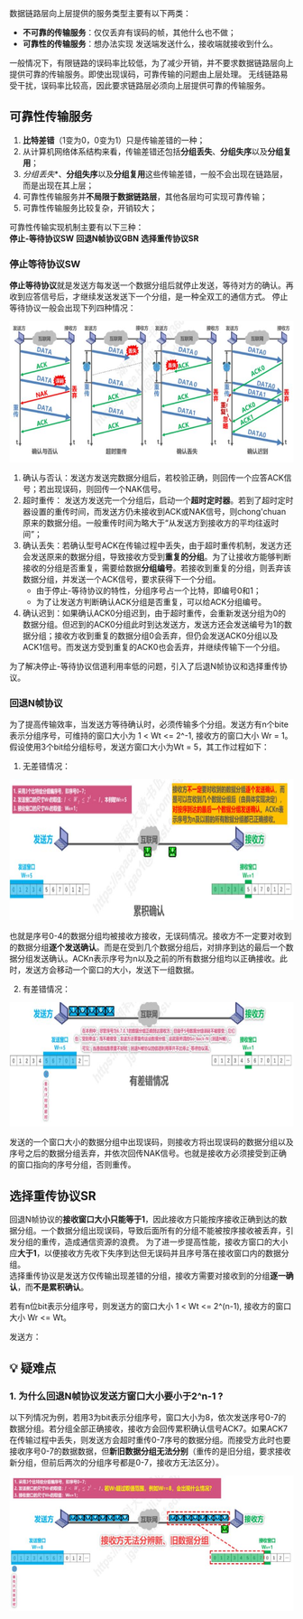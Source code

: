 数据链路层向上层提供的服务类型主要有以下两类：
- **不可靠的传输服务**：仅仅丢弃有误码的帧，其他什么也不做；
- **可靠性的传输服务**：想办法实现 发送端发送什么，接收端就接收到什么。

一般情况下，有限链路的误码率比较低，为了减少开销，并不要求数据链路层向上提供可靠的传输服务。即使出现误码，可靠传输的问题由上层处理。
无线链路易受干扰，误码率比较高，因此要求链路层必须向上层提供可靠的传输服务。

## 可靠性传输服务
1. **比特差错**（1变为0，0变为1）只是传输差错的一种；
2. 从计算机网络体系结构来看，传输差错还包括**分组丢失**、**分组失序**以及**分组复用**；
3. *分组丢失**、**分组失序**以及**分组复用**这些传输差错，一般不会出现在链路层，而是出现在其上层；
4. 可靠性传输服务并**不局限于数据链路层**，其他各层均可实现可靠传输；
5. 可靠性传输服务比较复杂，开销较大；

可靠性传输实现机制主要有以下三种：  
**停止-等待协议SW**		**回退N帧协议GBN**		**选择重传协议SR**

### 停止等待协议SW
**停止等待协议**就是发送方每发送一个数据分组后就停止发送，等待对方的确认。再收到应答信号后，才继续发送发送下一个分组，是一种全双工的通信方式。
停止等待协议一般会出现下列四种情况：
<div align=left><img width="600" height="250" src="./images/停止等待协议.JPG"/></div>

1. 确认与否认：发送方发送完数据分组后，若校验正确，则回传一个应答ACK信号；若出现误码，则回传一个NAK信号。
2. 超时重传： 发送方发送完一个分组后，启动一个**超时定时器**。若到了超时定时器设置的重传时间，而发送方仍未接收到ACK或NAK信号，则chong'chuan 原来的数据分组。一般重传时间为略大于“从发送方到接收方的平均往返时间”；
3. 确认丢失：若确认型号ACK在传输过程中丢失，由于超时重传机制，发送方还会发送原来的数据分组，导致接收方受到**重复的分组**。为了让接收方能够判断接收的分组是否重复，需要给数据**分组编号**。若接收到重复的分组，则丢弃该数据分组，并发送一个ACK信号，要求获得下一个分组。
	- 由于停止-等待协议的特性，分组序号占一个比特，即编号0和1；
 	-  为了让发送方判断确认ACK分组是否重复，可以给ACK分组编号。
 4. 确认迟到：如果确认ACK0分组迟到，由于超时重传，会重新发送分组为0的数据分组。但迟到的ACK0分组此时到达发送方，发送方还会发送编号为1的数据分组；接收方收到重复的数据分组0会丢弃，但仍会发送ACK0分组以及ACK1信号。而发送方受到重复的ACK0也会丢弃，并继续传输下一个分组。

为了解决停止-等待协议信道利用率低的问题，引入了后退N帧协议和选择重传协议。

### 回退N帧协议
为了提高传输效率，当发送方等待确认时，必须传输多个分组。发送方有n个bite表示分组序号，可维持的窗口大小为 1 < Wt <= 2^-1, 接收方的窗口大小 Wr = 1。
 假设使用3个bit给分组标号，发送方窗口大小为Wt = 5，其工作过程如下：
1. 无差错情况：
<div align=left><img width="600" height="250" src="./images/回退N帧协议-无差错情况.JPG"/></div>

也就是序号0-4的数据分组均被接收方接收，无误码情况。接收方不一定要对收到的数据分组**逐个发送确认**。而是在受到几个数据分组后，对排序到达的最后一个数据分组发送确认。ACKn表示序号为n以及之前的所有数据分组均以正确接收。此时，发送方会移动一个窗口的大小，发送下一组数据。

 2. 有差错情况：
 <div align=left><img width="600" height="220" src="./images/回退N帧协议-有差错情况.JPG"/></div>

发送的一个窗口大小的数据分组中出现误码，则接收方将出现误码的数据分组以及序号之后的数据分组丢弃，并依次回传NAK信号。也就是接收方必须接受到正确的窗口指向的序号分组，否则重传。

## 选择重传协议SR
回退N帧协议的**接收窗口大小只能等于1**，因此接收方只能按序接收正确到达的数据分组。一个数据分组出现误码，导致后面所有的分组不能被按序接收被丢弃，引发分组的重传，造成通信资源的浪费。
为了进一步提高性能，接收方窗口的大小应**大于1**，以便接收方先收下失序到达但无误码并且序号落在接收窗口内的数据分组。  
选择重传协议是发送方仅传输出现差错的分组，接收方需要对接收到的分组**逐一确认**，而**不是累积确认**。

若有n位bit表示分组序号，则发送方的窗口大小 1 < Wt <= 2^(n-1), 接收方的窗口大小 Wr <= Wt。

发送方：



## :bulb:    疑难点
### 1. 为什么回退N帧协议发送方窗口大小要小于2^n-1 ?
以下列情况为例，若用3为bit表示分组序号，窗口大小为8，依次发送序号0-7的数据分组。若分组全部正确接收，接收方会回传累积确认信号ACK7。如果ACK7在传输过程中丢失，则发送方会超时重传0-7序号的数据分组。而接受方此时也要接收序号0-7的数据数据，但**新旧数据分组无法分别**（重传的是旧分组，要求接收新分组，但前后两次的分组序号都是0-7，接收方无法区分）。
 <div align=left><img width="600" height="240" src="./images/回退N帧协议-窗口大小.JPG"/></div>

